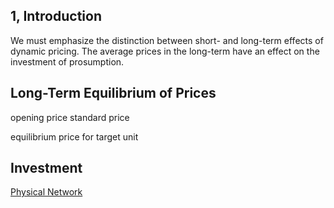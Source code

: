
## 1, Introduction

We must emphasize the distinction between short- and long-term effects of dynamic pricing. The average prices in the long-term have an effect on the investment of prosumption.

## Long-Term Equilibrium of Prices

opening price
standard price

equilibrium price for target unit

## Investment

[Physical Network](https://edxu96.gitbook.io/rexnet-docs/model/sdn/1-physical)
